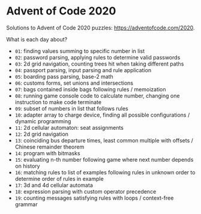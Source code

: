 # Advent of Code 2020

Solutions to Advent of Code 2020 puzzles: https://adventofcode.com/2020.

What is each day about?
- `01`: finding values summing to specific number in list
- `02`: password parsing, applying rules to determine valid passwords
- `03`: 2d grid navigation, counting trees hit when taking different paths
- `04`: passport parsing, input parsing and rule application
- `05`: boarding pass parsing, base-2 math
- `06`: customs forms, set unions and intersections
- `07`: bags contained inside bags following rules / memoization
- `08`: running game console code to calculate number, changing one instruction to make code terminate
- `09`: subset of numbers in list that follows rules
- `10`: adapter array to charge device, finding all possible configurations / dynamic programming
- `11`: 2d cellular automaton: seat assignments
- `12`: 2d grid navigation
- `13`: coinciding bus departure times, least common multiple with offsets / Chinese remainder theorem
- `14`: program with bitmasks
- `15`: evaluating n-th number following game where next number depends on history
- `16`: matching rules to list of examples following rules in unknown order to determine order of rules in example
- `17`: 3d and 4d cellular automata
- `18`: expression parsing with custom operator precedence
- `19`: counting messages satisfying rules with loops / context-free grammar
